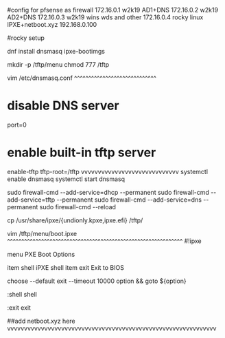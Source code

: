 #config for pfsense as firewall 172.16.0.1
		w2k19 AD1+DNS 172.16.0.2
  		w2k19 AD2+DNS 172.16.0.3
    		w2k19 wins wds and other 172.16.0.4
		rocky linux IPXE+netboot.xyz 192.168.0.100


#rocky setup

dnf install dnsmasq ipxe-bootimgs 

mkdir -p /tftp/menu
chmod 777 /tftp


vim /etc/dnsmasq.conf
^^^^^^^^^^^^^^^^^^^^^^^^^^^^^
# disable DNS server
port=0

# enable built-in tftp server
enable-tftp
tftp-root=/tftp
vvvvvvvvvvvvvvvvvvvvvvvvvvvvv
systemctl enable dnsmasq
systemctl start dnsmasq


sudo firewall-cmd --add-service=dhcp --permanent
sudo firewall-cmd --add-service=tftp --permanent
sudo firewall-cmd --add-service=dns --permanent
sudo firewall-cmd --reload


cp /usr/share/ipxe/{undionly.kpxe,ipxe.efi} /tftp/

vim /tftp/menu/boot.ipxe
^^^^^^^^^^^^^^^^^^^^^^^^^^^^^^^^^^^^^^^^^^^^^^^^^^^^^^^^^^^^^^
#!ipxe

menu PXE Boot Options

item shell iPXE shell
item exit  Exit to BIOS

choose --default exit --timeout 10000 option && goto ${option}

:shell
shell

:exit
exit

##add netboot.xyz here
vvvvvvvvvvvvvvvvvvvvvvvvvvvvvvvvvvvvvvvvvvvvvvvvvvvvvvvvvvvvvv
